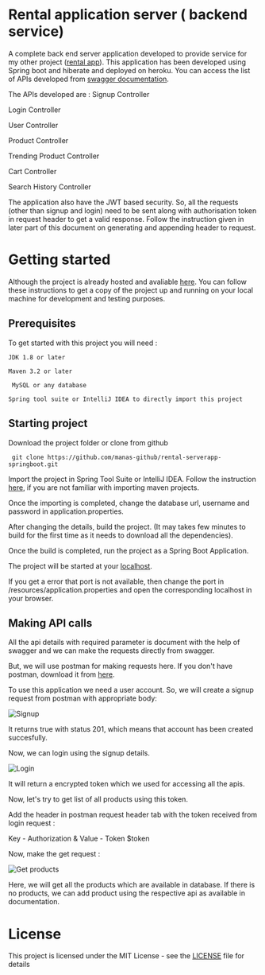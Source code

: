 # Rental application server ( backend service)
A complete back end server application developed to provide service for my other project ([rental app](https://github.com/manas-github/rental-app)). This application has been developed using Spring boot and hiberate and deployed on heroku. You can access the list of APIs developed from [swagger documentation](https://manas-rental-serverapp.herokuapp.com/swagger-ui.html).

The APIs developed are :
  Signup Controller
  
  Login Controller
  
  User Controller
  
  Product Controller
  
  Trending Product Controller
  
  Cart Controller
  
  Search History Controller
  
  
The application also have the JWT based security. So, all the requests (other than signup and login) need to be sent along with authorisation token in request header to get a valid response. Follow the instruction given in later part of this document on generating and appending header to request. 
  
# Getting started
Although the project is already hosted and avaliable [here](https://manas-rental-serverapp.herokuapp.com/swagger-ui.html). You can follow these instructions to get a copy of the project up and running on your local machine for development and testing purposes.

## Prerequisites
To get started with this project you will need :

```JDK 1.8 or later```

```Maven 3.2 or later```

``` MySQL or any database```

```Spring tool suite or IntelliJ IDEA to directly import this project``` 

## Starting project

Download the project folder or clone from github

``` git clone https://github.com/manas-github/rental-serverapp-springboot.git```

Import the project in Spring Tool Suite or IntelliJ IDEA. Follow the instruction [here](https://blog.jetbrains.com/idea/2008/03/opening-maven-projects-is-easy-as-pie/), if you are not familiar with importing maven projects.

Once the importing is completed, change the database url, username and password in application.properties. 

After changing the details, build the project. (It may takes few minutes to build for the first time as it needs to download all the dependencies).

Once the build is completed, run the project as a Spring Boot Application.

The project will be started at your [localhost](http://localhost:8184/swagger-ui.html).

If you get a error that port is not available, then change the port in /resources/application.properties and open the corresponding localhost in your browser.

## Making API calls
All the api details with required parameter is document with the help of swagger and we can make the requests directly from swagger.

But, we will use postman for making requests here. If you don't have postman, download it from [here](https://www.getpostman.com/).

To use this application we need a user account. So, we will create a signup request from postman with appropriate body:

![Signup](https://github.com/manas-github/rental-serverapp-springboot/blob/master/readme_assets/Screenshot%202019-11-05%20at%2011.37.27%20PM.png)

It returns true with status 201, which means that account has been created succesfully.

Now, we can login using the signup details.

![Login](https://github.com/manas-github/rental-serverapp-springboot/blob/master/readme_assets/Screenshot%202019-11-05%20at%2011.39.22%20PM.png)

It will return a encrypted token which we used for accessing all the apis.

Now, let's try to get list of all products using this token.

Add the header in postman request header tab with the token received from login request : 

  Key - Authorization & Value - Token $token 
  
Now, make the get request :

![Get products](https://github.com/manas-github/rental-serverapp-springboot/blob/master/readme_assets/Screenshot%202019-11-05%20at%2011.45.42%20PM.png)

Here, we will get all the products which are available in database. If there is no products, we can add product using the respective api as available in documentation.

# License
This project is licensed under the MIT License - see the [LICENSE](https://github.com/manas-github/rental-serverapp-springboot/blob/master/LICENSE) file for details


  






  

